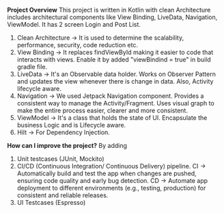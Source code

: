 **Project Overview**
This project is written in Kotlin with clean Architecture includes architectural components like View Binding, LiveData, Navigation, ViewModel. 
It has 2 screen Login and Post List. 

1. Clean Architecture -> It is used to determine the scalability, performance, security, code reduction etc.
2. View Binding -> It replaces findViewById making it easier to code that interacts with views. Enable it by added "viewBindind = true" in build gradle file.
3. LiveData -> It's an Observable data holder. Works on Observer Pattern and updates the view whenever there is change in data. Also, Activity lifecycle aware.
4. Navigation -> We used Jetpack Navigation component. Provides a consistent way to manage the Activity/Fragment. Uses visual graph to make the entire process easier, clearer and more consistent.
5. ViewModel -> It's a class that holds the state of UI. Encapsulate the business Logic and is Lifecycle aware.
6. Hilt -> For Dependency Injection. 

**How can I improve the project?**
By adding 
1. Unit testcases (JUnit, Mockito)
2. CI/CD (Continuous Integration/ Continuous Delivery) pipeline. CI -> Automatically build and test the app when changes are pushed, ensuring code quality and early bug detection. CD -> Automate app deployment to different environments (e.g., testing, production) for consistent and reliable releases.
3. UI Testcases (Espresso)

